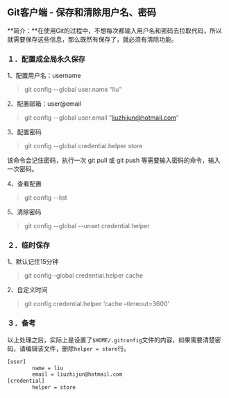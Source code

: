 ## Git客户端 - 保存和清除用户名、密码



**简介：**在使用Git的过程中，不想每次都输入用户名和密码去拉取代码，所以就需要保存这些信息，那么既然有保存了，就必须有清除功能。

### １．配置成全局永久保存

1、配置用户名：username

> git config --global user.name “liu”

2、配置邮箱：user@email

> git config --global user.email “liuzhijun@hotmail.com”

3、配置密码

> git config --global credential.helper store

该命令会记住密码，执行一次 git pull 或 git push 等需要输入密码的命令，输入一次密码。

4、查看配置

> git config --list

5、清除密码

> git config --global --unset credential.helper

### ２．临时保存

1、默认记住15分钟

> git config –global credential.helper cache

2、自定义时间

> git config credential.helper ‘cache –timeout=3600’



### ３．备考

以上处理之后，实际上是设置了`$HOME/.gitconfig`文件的内容，如果需要清楚密码，请编辑该文件，删除`helper = store`行。

```bash
[user]
        name = liu
        email = liuzhijun@hotmail.com
[credential]
        helper = store
```

